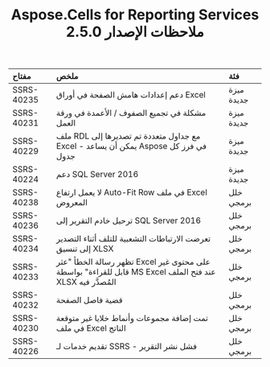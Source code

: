 ﻿---
title: Aspose.Cells for Reporting Services 2.5.0 ملاحظات الإصدار
type: docs
weight: 20
url: /ar/reportingservices/aspose-cells-for-reporting-services-2-5-0-release-notes/
---
|**مفتاح** |**ملخص** |**فئة** |
|:- |:- |:- |
|SSRS-40235 | دعم إعدادات هامش الصفحة في أوراق Excel|ميزة جديدة|
|SSRS-40231 | مشكلة في تجميع الصفوف / الأعمدة في ورقة العمل|ميزة جديدة|
|SSRS-40229 | ملف RDL مع جداول متعددة تم تصديرها إلى Excel - يمكن أن يساعد Aspose في فرز كل جدول|ميزة جديدة|
|SSRS-40224 | دعم SQL Server 2016|ميزة جديدة|
|SSRS-40238 | لا يعمل ارتفاع Auto-Fit Row في ملف Excel المعروض| خلل برمجي|
|SSRS-40236 | ترحيل خادم التقرير إلى SQL Server 2016| خلل برمجي|
|SSRS-40234 | تعرضت الارتباطات التشعبية للتلف أثناء التصدير إلى تنسيق XLSX| خلل برمجي|
|SSRS-40233 | تظهر رسالة الخطأ "عثر Excel على محتوى غير قابل للقراءة" بواسطة MS Excel عند فتح الملف XLSX المُصدَّر فيه| خلل برمجي|
|SSRS-40232 |قضية فاصل الصفحة| خلل برمجي|
|SSRS-40230 | تمت إضافة مجموعات وأنماط خلايا غير متوقعة في ملف Excel الناتج| خلل برمجي|
|SSRS-40226 | تقديم خدمات لـ SSRS - فشل نشر التقرير| خلل برمجي|


